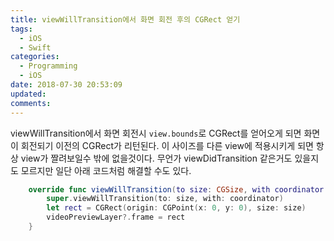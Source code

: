 ```yaml
---
title: viewWillTransition에서 화면 회전 후의 CGRect 얻기
tags:
  - iOS
  - Swift
categories:
  - Programming
  - iOS
date: 2018-07-30 20:53:09
updated:
comments:
---
```

viewWillTransition에서 화면 회전시 `view.bounds`로 CGRect를 얻어오게 되면 화면이 회전되기 이전의 CGRect가 리턴된다. 이 사이즈를 다른 view에 적용시키게 되면 항상 view가 짤려보일수 밖에 없을것이다. 무언가 viewDidTransition 같은거도 있을지도 모르지만 일단 아래 코드처럼 해결할 수도 있다.
 
```Swift
    override func viewWillTransition(to size: CGSize, with coordinator: UIViewControllerTransitionCoordinator) {
        super.viewWillTransition(to: size, with: coordinator)
        let rect = CGRect(origin: CGPoint(x: 0, y: 0), size: size)
        videoPreviewLayer?.frame = rect
    }
```
